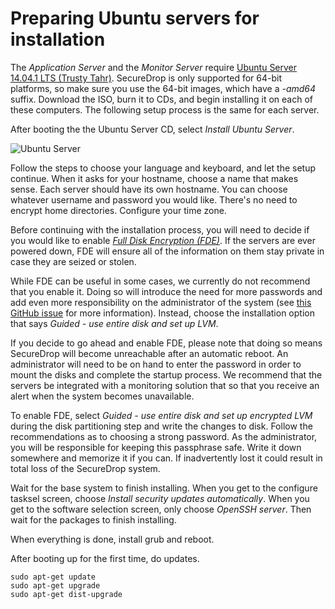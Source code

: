 # Preparing Ubuntu servers for installation

The *Application Server* and the *Monitor Server* require [Ubuntu Server 14.04.1 LTS (Trusty Tahr)](http://www.ubuntu.com/download/server). SecureDrop is only supported for 64-bit platforms, so make sure you use the 64-bit images, which have a *-amd64* suffix. Download the ISO, burn it to CDs, and begin installing it on each of these computers. The following setup process is the same for each server.

After booting the the Ubuntu Server CD, select *Install Ubuntu Server*.

![Ubuntu Server](/docs/images/install/ubuntu_server.png)

Follow the steps to choose your language and keyboard, and let the setup continue. When it asks for your hostname, choose a name that makes sense. Each server should have its own hostname.  You can choose whatever username and password you would like. There's no need to encrypt home directories. Configure your time zone.

Before continuing with the installation process, you will need to decide if you would like to enable [*Full Disk Encryption (FDE)*](https://www.eff.org/deeplinks/2012/11/privacy-ubuntu-1210-full-disk-encryption). If the servers are ever powered down, FDE will ensure all of the information on them stay private in case they are seized or stolen. 

While FDE can be useful in some cases, we currently do not recommend that you enable it. Doing so will introduce the need for more passwords and add even more responsibility on the administrator of the system (see [this GitHub issue](https://github.com/freedomofpress/securedrop/issues/511#issuecomment-50823554) for more information). Instead, choose the installation option that says *Guided - use entire disk and set up LVM*.

If you decide to go ahead and enable FDE, please note that doing so means SecureDrop will become unreachable after an automatic reboot. An administrator will need to be on hand to enter the password in order to mount the disks and complete the startup process. We recommend that the servers be integrated with a monitoring solution that so that you receive an alert when the system becomes unavailable.

To enable FDE, select *Guided - use entire disk and set up encrypted LVM* during the disk partitioning step and write the changes to disk. Follow the recommendations as to choosing a strong password. As the administrator, you will be responsible for keeping this passphrase safe. Write it down somewhere and memorize it if you can. If inadvertently lost it could result in total loss of the SecureDrop system.

Wait for the base system to finish installing. When you get to the configure tasksel screen, choose *Install security updates automatically*. When you get to the software selection screen, only choose *OpenSSH server*. Then wait for the packages to finish installing.

When everything is done, install grub and reboot.

After booting up for the first time, do updates.

```
sudo apt-get update
sudo apt-get upgrade
sudo apt-get dist-upgrade
```
